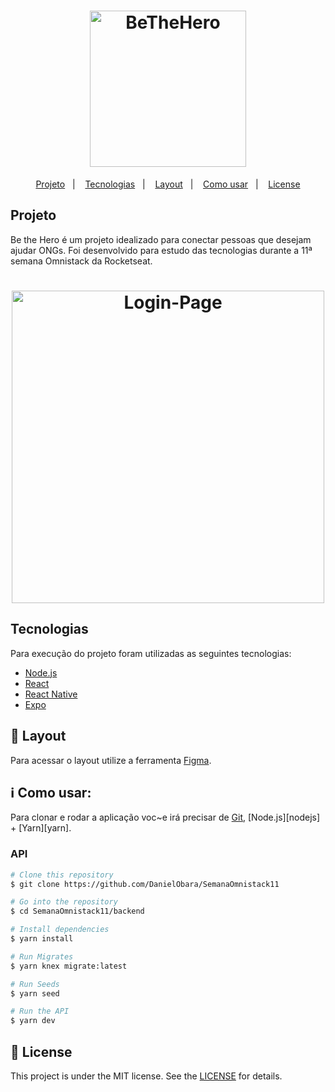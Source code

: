 <h1 align="center">
    <img alt="BeTheHero" title="#BeTheHero" src=".github/logo.svg" width="250px" />
</h1>

</p>
<p align="center">
  <a href="#-project">Projeto</a>&nbsp;&nbsp;&nbsp;|&nbsp;&nbsp;&nbsp;
  <a href="#rocket-Technologies">Tecnologias</a>&nbsp;&nbsp;&nbsp;|&nbsp;&nbsp;&nbsp;
  <a href="#-layout">Layout</a>&nbsp;&nbsp;&nbsp;|&nbsp;&nbsp;&nbsp;
  <a href="#-how-to-use">Como usar</a>&nbsp;&nbsp;&nbsp;|&nbsp;&nbsp;&nbsp;
  <a href="#memo-license">License</a>
</p>

## Projeto

Be the Hero é um projeto idealizado para conectar pessoas que desejam ajudar ONGs.
Foi desenvolvido para estudo das tecnologias durante a 11ª semana Omnistack da Rocketseat.

<h1 align="center">
    <img alt="Login-Page" title="Login-Page" src=".github/preview.jpg" width="500px" />
</h1>


## Tecnologias

Para execução do projeto foram utilizadas as seguintes tecnologias:

- [Node.js](https://nodejs.org/en/) 
- [React](https://reactjs.org)
- [React Native](https://facebook.github.io/react-native/)
- [Expo](https://expo.io/)

## 🔖 Layout

Para acessar o layout utilize a ferramenta [Figma](https://www.figma.com/file/2C2yvw7jsCOGmaNUDftX9n/Be-The-Hero---OmniStack-11?node-id=0%3A1).

## :information_source: Como usar:

Para clonar e rodar a aplicação voc~e irá precisar de [Git](https://git-scm.com), [Node.js][nodejs] + [Yarn][yarn].


### API
```bash
# Clone this repository
$ git clone https://github.com/DanielObara/SemanaOmnistack11

# Go into the repository
$ cd SemanaOmnistack11/backend

# Install dependencies
$ yarn install

# Run Migrates
$ yarn knex migrate:latest 

# Run Seeds
$ yarn seed

# Run the API
$ yarn dev
```

## :memo: License

This project is under the MIT license. See the [LICENSE](LICENSE.md) for details.

